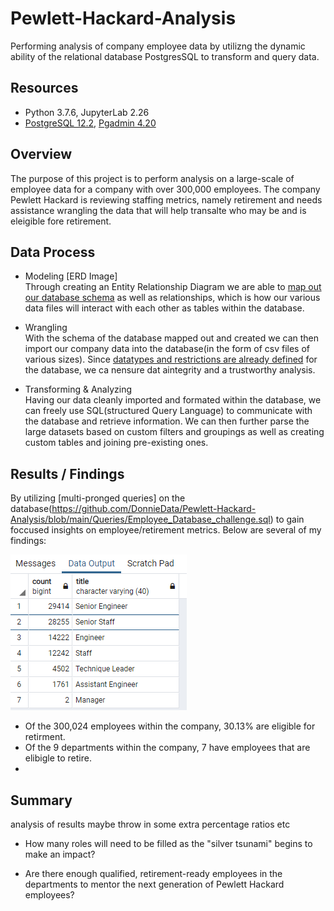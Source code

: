 # Pewlett-Hackard-Analysis
Performing analysis of company employee data by utilizng the dynamic ability of the relational database PostgresSQL to transform and query data.

##  Resources 
- Python 3.7.6, JupyterLab 2.26
- [PostgreSQL 12.2](https://www.postgresql.org/), [Pgadmin 4.20](https://www.pgadmin.org/) 

## Overview 
The purpose of this project is to perform analysis on a large-scale of employee data for a company with over 300,000 employees.
The company Pewlett Hackard is reviewing staffing metrics, namely retirement and needs assistance wrangling the data that will help transalte who may be and is eleigible fore retirement. 

## Data Process  
- Modeling [ERD Image]<br>
  Through creating an Entity Relationship Diagram we are able to [map out our database schema](https://github.com/DonnieData/Pewlett-Hackard-Analysis/blob/main/Resources/query_schema_0.png) as well as relationships, which is how our various data files will interact with each other as tables within the database. 
 
- Wrangling <br>
With the schema of the database mapped out and created we can then import our company data into the database(in the form of csv files of various sizes).
Since [datatypes and restrictions are already defined](https://github.com/DonnieData/Pewlett-Hackard-Analysis/blob/main/Resources/query_schema_1.png) for the database, we ca nensure dat aintegrity and  a trustworthy analysis. 

- Transforming & Analyzing<br>
Having our data cleanly imported and formated within the database, we can freely use SQL(structured Query Language) to communicate with the database and retrieve information.
We can then further parse the large datasets based on custom filters and groupings as well as creating custom tables and joining pre-existing ones. 

## Results / Findings 
By utilizing [multi-pronged queries] on the database(https://github.com/DonnieData/Pewlett-Hackard-Analysis/blob/main/Queries/Employee_Database_challenge.sql) to gain foccused insights on employee/retirement metrics. Below are several of my findings: 

![query_schema_0](https://github.com/DonnieData/Pewlett-Hackard-Analysis/blob/main/Resources/query_schema_2.png)

- Of the 300,024 employees within the company, 30.13% are eligible for retirment. 
- Of the 9 departments within the company, 7 have employees that are elibigle to retire.
- 

## Summary 
analysis of results maybe throw in some  extra percentage ratios etc <br> 

- How many roles will need to be filled as the "silver tsunami" begins to make an impact?

- Are there enough qualified, retirement-ready employees in the departments to mentor the next generation of Pewlett Hackard employees?



